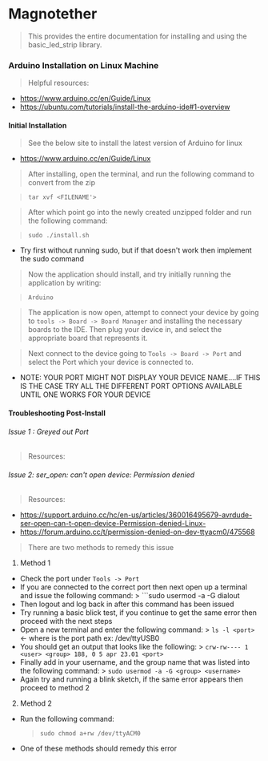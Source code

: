 # Magnotether 
> This provides the entire documentation for installing and using the basic_led_strip library. 

### Arduino Installation on Linux Machine
> Helpful resources:
  * https://www.arduino.cc/en/Guide/Linux
  * https://ubuntu.com/tutorials/install-the-arduino-ide#1-overview

#### Initial Installation
> See the below site to install the latest version of Arduino for linux
  * https://www.arduino.cc/en/Guide/Linux
 
> After installing, open the terminal, and run the following command to convert from the zip

> ```tar xvf <FILENAME'>```

> After which point go into the newly created unzipped folder and run the following command:

> ```sudo ./install.sh```
  * Try first without running sudo, but if that doesn't work then implement the sudo command

> Now the application should install, and try initially running the application by writing:

> ```Arduino```

> The application is now open, attempt to connect your device by going to ```tools -> Board -> Board Manager``` and installing the necessary boards to the IDE. Then plug your device in, and select the appropriate board that represents it.

> Next connect to the device going to ```Tools -> Board -> Port``` and select the Port which your device is connected to.
 * NOTE: YOUR PORT MIGHT NOT DISPLAY YOUR DEVICE NAME....IF THIS IS THE CASE TRY ALL THE DIFFERENT PORT OPTIONS AVAILABLE UNTIL ONE WORKS FOR YOUR DEVICE

#### Troubleshooting Post-Install
###### Issue 1 : Greyed out Port
> Resources:

###### Issue 2: ser_open: can't open device: Permission denied
> Resources:
 * https://support.arduino.cc/hc/en-us/articles/360016495679-avrdude-ser-open-can-t-open-device-Permission-denied-Linux-
 * https://forum.arduino.cc/t/permission-denied-on-dev-ttyacm0/475568
>  There are two methods to remedy this issue
 1. Method 1
  * Check the port under ```Tools -> Port```
  * If you are connected to the correct port then next open up a terminal and issue the following command:
        > ```sudo usermod -a -G dialout <username>
  * Then logout and log back in after this command has been issued
  * Try running a basic blick test, if you continue to get the same error then proceed with the next steps
  * Open a new terminal and enter the following command:
        > ```ls -l <port>``` <- where <port> is the port path ex: /dev/ttyUSB0
  * You should get an output that looks like the following:
        > ```crw-rw---- 1 <user> <group> 188, 0 5 apr 23.01 <port>```
  * Finally add in your username, and the group name that was listed into the following command:
        > ```sudo usermod -a -G <group> <username>```
  * Again try and running a blink sketch, if the same error appears then proceed to method 2
 
 2. Method 2
  *  Run the following command:
        >```sudo chmod a+rw /dev/ttyACM0```
  * One of these methods should remedy this error
>  


>  

